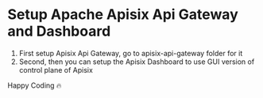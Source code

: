 # Setup Apache Apisix Api Gateway and Dashboard

1. First setup Apisix Api Gateway, go to apisix-api-gateway folder for it
2. Second, then you can setup the Apisix Dashboard to use GUI version of control plane of Apisix

Happy Coding 🔥
